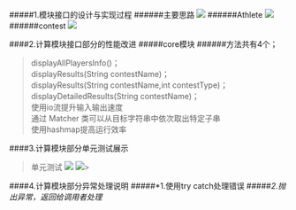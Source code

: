 #####1.模块接口的设计与实现过程
######主要思路
![](D:\JAVA\idea\work2\主要代码.png)
######Athlete
![](D:\JAVA\idea\work2\Athlete.png)
######contest
![](D:\JAVA\idea\work2\contest.png)

####2.计算模块接口部分的性能改进
#####core模块
######方法共有4个；
>displayAllPlayersInfo()；</br>
> displayResults(String contestName)；</br>
> displayResults(String contestName,int contestType)；</br>
> displayDetailedResults(String contestName)；</br>
>使用io流提升输入输出速度</br>
>通过 Matcher 类可以从目标字符串中依次取出特定子串</br>
> 使用hashmap提高运行效率

####3.计算模块部分单元测试展示
>单元测试
![](D:\JAVA\idea\work2\单元测试1.png)
![](D:\JAVA\idea\work2\单元测试2.png)> 



####4.计算模块部分异常处理说明
#####*1.使用try catch处理错误
#####*2.抛出异常，返回给调用者处理*